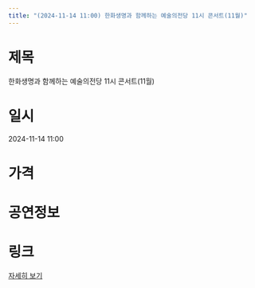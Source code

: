 ```yaml
---
title: "(2024-11-14 11:00) 한화생명과 함께하는 예술의전당 11시 콘서트(11월)"
---
```


# 제목
한화생명과 함께하는 예술의전당 11시 콘서트(11월)

# 일시
2024-11-14 11:00

# 가격


# 공연정보
  
  


# 링크
[자세히 보기](https://www.sac.or.kr/site/main/show/show_view?SN=60159 "https://www.sac.or.kr/site/main/show/show_view?SN=60159")
